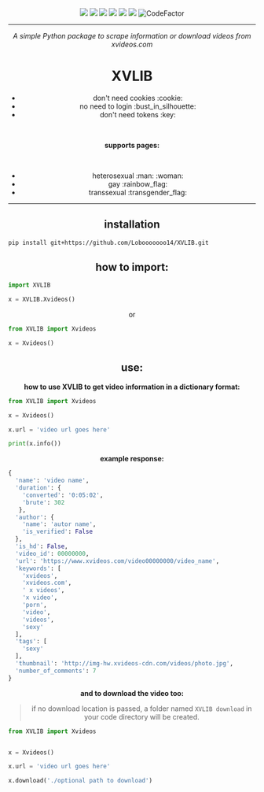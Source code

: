 
<div align="center"> 
  <img src="https://img.shields.io/github/last-commit/Lobooooooo14/XVLIB?color=blue&style=for-the-badge">
  <img src="https://img.shields.io/github/repo-size/Lobooooooo14/XVLIB?style=for-the-badge">
  <img src="https://img.shields.io/github/commit-activity/w/Lobooooooo14/XVLIB?style=for-the-badge">
  <img src="https://img.shields.io/github/languages/top/Lobooooooo14/XVLIB?logo=Python&logoColor=white&style=for-the-badge">
  <img src="https://img.shields.io/github/v/release/Lobooooooo14/XVLIB?color=brightgreen&style=for-the-badge">
  <img src="https://img.shields.io/github/license/Lobooooooo14/XVLIB?style=for-the-badge">
  <img src="https://www.codefactor.io/repository/github/lobooooooo14/xvlib/badge" alt="CodeFactor">
</div>

***

<div align="center">
  <p><i>A simple Python package to scrape information or download videos from xvideos.com</i></p>
</div>

<div align="center">
  <h1>XVLIB</h1>
  <ul>
    <li>don't need cookies :cookie:</li>
    <li>no need to login :bust_in_silhouette:</li>
    <li>don't need tokens  :key:</li>
  </ul>
  <br>
  <p><b>supports pages:</b></p>
  <br>
  <ul>
    <li>heterosexual :man: :woman:</li>
    <li>gay :rainbow_flag:</li>
    <li>transsexual :transgender_flag: </li>
  </ul>
</div>

***

<div align="center">
  <h2>installation</h2>
</div>

```sh
pip install git+https://github.com/Lobooooooo14/XVLIB.git
```
<div align="center">
  <h2>how to import:</h2>
</div>

```python
import XVLIB

x = XVLIB.Xvideos()
```
<div align="center">
  <p>or</p>
</div>

```python
from XVLIB import Xvideos

x = Xvideos()
```
<div align="center">
  <h2>use:</h2>
  <p><b>how to use XVLIB to get video information in a dictionary format:</b></p>
</div>

```python
from XVLIB import Xvideos

x = Xvideos()

x.url = 'video url goes here'

print(x.info())
```

<div align="center">
  <p><b>example response:</b></p>
</div>

```python
{
  'name': 'video name', 
  'duration': {
    'converted': '0:05:02', 
    'brute': 302
   }, 
  'author': {
    'name': 'autor name', 
    'is_verified': False
  }, 
  'is_hd': False, 
  'video_id': 00000000, 
  'url': 'https://www.xvideos.com/video00000000/video_name', 
  'keywords': [
    'xvideos', 
    'xvideos.com', 
    ' x videos', 
    'x video', 
    'porn', 
    'video', 
    'videos', 
    'sexy'
  ], 
  'tags': [
    'sexy'
  ], 
  'thumbnail': 'http://img-hw.xvideos-cdn.com/videos/photo.jpg', 
  'number_of_comments': 7
}
```

<div align="center">
  <p><b>and to download the video too:</b></p>

> if no download location is passed, a folder named `XVLIB download` in your code directory will be created.
</div>

```python
from XVLIB import Xvideos


x = Xvideos()

x.url = 'video url goes here'

x.download('./optional path to download')
```
